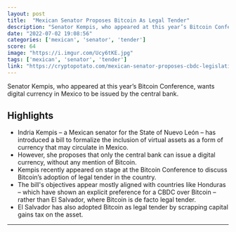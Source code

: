 ```yaml
---
layout: post
title:  "Mexican Senator Proposes Bitcoin As Legal Tender"
description: "Senator Kempis, who appeared at this year’s Bitcoin Conference, wants digital currency in Mexico to be issued by the central bank."
date: "2022-07-02 19:08:56"
categories: ['mexican', 'senator', 'tender']
score: 64
image: "https://i.imgur.com/Ucy6tKE.jpg"
tags: ['mexican', 'senator', 'tender']
link: "https://cryptopotato.com/mexican-senator-proposes-cbdc-legislation-after-promising-bitcoin-legal-tender-bill/"
---
```


Senator Kempis, who appeared at this year’s Bitcoin Conference, wants digital currency in Mexico to be issued by the central bank.

## Highlights

- Indria Kempis – a Mexican senator for the State of Nuevo León – has introduced a bill to formalize the inclusion of virtual assets as a form of currency that may circulate in Mexico.
- However, she proposes that only the central bank can issue a digital currency, without any mention of Bitcoin.
- Kempis recently appeared on stage at the Bitcoin Conference to discuss Bitcoin’s adoption of legal tender in the country.
- The bill's objectives appear mostly aligned with countries like Honduras – which have shown an explicit preference for a CBDC over Bitcoin – rather than El Salvador, where Bitcoin is de facto legal tender.
- El Salvador has also adopted Bitcoin as legal tender by scrapping capital gains tax on the asset.

---
